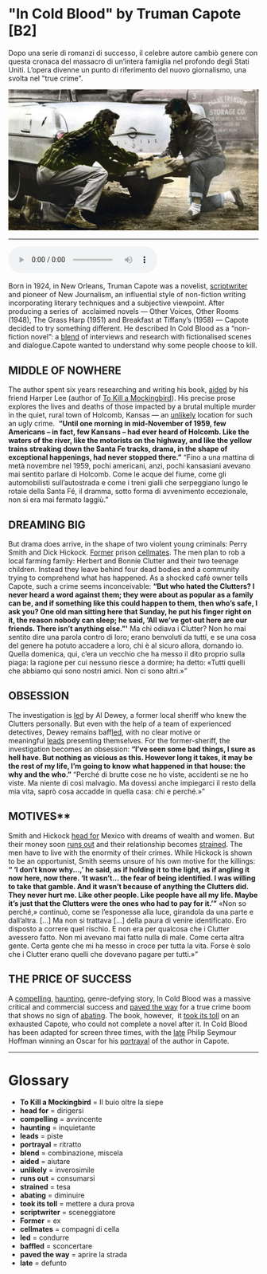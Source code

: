 # "In Cold Blood" by Truman Capote   [B2]

Dopo una serie di romanzi di successo, il celebre autore cambiò genere con questa cronaca del massacro di un’intera famiglia nel profondo degli Stati Uniti. L’opera divenne un punto di riferimento del nuovo giornalismo, una svolta nel "true crime".

![](In%20Cold%20Blood%20by%20Truman%20Capote.jpg)

--------------

<div>
<audio controls autoplay>
    <source src="https://raw.githubusercontent.com/dartie/knowledge-base/main/English/SpeakUp/2023-03/In%20Cold%20Blood%20by%20Truman%20Capote.mp3" type="audio/mpeg">
</audio>
</div>


Born in 1924, in New Orleans, Truman Capote was a novelist, [scriptwriter](## "sceneggiatore") and pioneer of New Journalism, an influential style of non-fiction writing incorporating literary techniques and a subjective viewpoint. After producing a series of  acclaimed novels — Other Voices, Other Rooms (1948), The Grass Harp (1951) and Breakfast at Tiffany’s (1958) — Capote decided to try something different. He described In Cold Blood as a “non-fiction novel”: a [blend](## "combinazione, miscela") of interviews and research with fictionalised scenes and dialogue.Capote wanted to understand why some people choose to kill.

## MIDDLE OF NOWHERE
The author spent six years researching and writing his book, [aided](## "aiutare") by his friend Harper Lee (author of [To Kill a Mockingbird](## "Il buio oltre la siepe")). His precise prose explores the lives and deaths of those impacted by a brutal multiple murder in the quiet, rural town of Holcomb, Kansas — an [unlikely](## "inverosimile") location for such an ugly crime. 
**“Until one morning in mid-November of 1959, few Americans – in fact, few Kansans – had ever heard of Holcomb. Like the waters of the river, like the motorists on the highway, and like the yellow trains streaking down the Santa Fe tracks, drama, in the shape of exceptional happenings, had never stopped there.”**
“Fino a una mattina di metà novembre nel 1959, pochi americani, anzi, pochi kansasiani avevano mai sentito parlare di Holcomb. Come le acque del fiume, come gli automobilisti sull’autostrada e come i treni gialli che serpeggiano lungo le rotaie della Santa Fé, il dramma, sotto forma di avvenimento eccezionale, non si era mai fermato laggiù.”

## DREAMING BIG
But drama does arrive, in the shape of two violent young criminals: Perry Smith and Dick Hickock. [Former](## "ex") prison [cellmates](## "compagni di cella"). The men plan to rob a local farming family: Herbert and Bonnie Clutter and their two teenage children. Instead they leave behind four dead bodies and a community trying to comprehend what has happened. As a shocked café owner tells Capote, such a crime seems inconceivable:
**“But who hated the Clutters? I never heard a word against them; they were about as popular as a family can be, and if something like this could happen to them, then who’s safe, I ask you? One old man sitting here that Sunday, he put his finger right on it, the reason nobody can sleep; he said, ‘All we’ve got out here are our friends. There isn’t anything else."'**
Ma chi odiava i Clutter? Non ho mai sentito dire una parola contro di loro; erano benvoluti da tutti, e se una cosa del genere ha potuto accadere a loro, chi è al sicuro allora, domando io. Quella domenica, qui, c’era un vecchio che ha messo il dito proprio sulla piaga: la ragione per cui nessuno riesce a dormire; ha detto: «Tutti quelli che abbiamo qui sono nostri amici. Non ci sono altri.»”

## OBSESSION
The investigation is [led](## "condurre") by Al Dewey, a former local sheriff who knew the Clutters personally. But even with the help of a team of experienced detectives, Dewey remains baff[led](## "condurre"), with no clear motive or meaningful [leads](## "piste") presenting themselves. For the former-sheriff, the investigation becomes an obsession:
**“I’ve seen some bad things, I sure as hell have. But nothing as vicious as this. However long it takes, it may be the rest of my life, I’m going to know what happened in that house: the why and the who.”**
“Perché di brutte cose ne ho viste, accidenti se ne ho viste. Ma niente di così malvagio. Ma dovessi anche impiegarci il resto della mia vita, saprò cosa accadde in quella casa: chi e perché.»”

## MOTIVES** 
Smith and Hickock [head for](## "dirigersi") Mexico with dreams of wealth and women. But their money soon [runs out](## "consumarsi") and their relationship becomes [strained](## "tesa"). The men have to live with the enormity of their crimes. While Hickock is shown to be an opportunist, Smith seems unsure of his own motive for the killings:
**“ ‘I don’t know why...,’ he said, as if holding it to the light, as if angling it now here, now there. ‘It wasn’t... the fear of being identified. I was willing to take that gamble. And it wasn’t because of anything the Clutters did. They never hurt me. Like other people. Like people have all my life. Maybe it’s just that the Clutters were the ones who had to pay for it.’”**
«Non so perché,» continuò, come se l’esponesse alla luce, girandola da una parte e dall’altra. [...] Ma non si trattava [...] della paura di venire identificato. Ero disposto a correre quel rischio. E non era per qualcosa che i Clutter avessero fatto. Non mi avevano mai fatto nulla di male. Come certa altra gente. Certa gente che mi ha messo in croce per tutta la vita. Forse è solo che i Clutter erano quelli che dovevano pagare per tutti.»”

## THE PRICE OF SUCCESS
A [compelling](## "avvincente"), [haunting](## "inquietante"), genre-defying story, In Cold Blood was a massive critical and commercial success and [paved the way](## "aprire la strada") for a true crime boom that shows no sign of [abating](## "diminuire"). The book, however,  it [took its toll](## "mettere a dura prova") on an exhausted Capote, who could not complete a novel after it. In Cold Blood has been adapted for screen three times, with the [late](## "defunto") Philip Seymour Hoffman winning an Oscar for his [portrayal](## "ritratto") of the author in Capote.

--------------

<div style = "display:block; clear:both; page-break-after:always;"></div>

# Glossary
* **To Kill a Mockingbird** = Il buio oltre la siepe
* **head for** = dirigersi
* **compelling** = avvincente
* **haunting** = inquietante
* **leads** = piste
* **portrayal** = ritratto
* **blend** = combinazione, miscela
* **aided** = aiutare
* **unlikely** = inverosimile
* **runs out** = consumarsi
* **strained** = tesa
* **abating** = diminuire
* **took its toll** = mettere a dura prova
* **scriptwriter** = sceneggiatore
* **Former** = ex
* **cellmates** = compagni di cella
* **led** = condurre
* **baffled** = sconcertare
* **paved the way** = aprire la strada
* **late** = defunto
